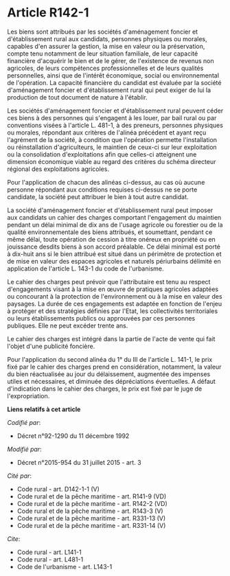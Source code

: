 # Article R142-1

Les biens sont attribués par les sociétés d'aménagement foncier et d'établissement rural aux candidats, personnes physiques
ou morales, capables d'en assurer la gestion, la mise en valeur ou la préservation, compte tenu notamment de leur situation
familiale, de leur capacité financière d'acquérir le bien et de le gérer, de l'existence de revenus non agricoles, de leurs
compétences professionnelles et de leurs qualités personnelles, ainsi que de l'intérêt économique, social ou environnemental
de l'opération. La capacité financière du candidat est évaluée par la société d'aménagement foncier et d'établissement rural
qui peut exiger de lui la production de tout document de nature à l'établir. 

Les sociétés d'aménagement foncier et d'établissement rural peuvent céder ces biens à des personnes qui s'engagent à les
louer, par bail rural ou par conventions visées à l'article L. 481-1, à des preneurs, personnes physiques ou morales,
répondant aux critères de l'alinéa précédent et ayant reçu l'agrément de la société, à condition que l'opération permette
l'installation ou réinstallation d'agriculteurs, le maintien de ceux-ci sur leur exploitation ou la consolidation
d'exploitations afin que celles-ci atteignent une dimension économique viable au regard des critères du schéma directeur
régional des exploitations agricoles. 

Pour l'application de chacun des alinéas ci-dessus, au cas où aucune personne répondant aux conditions requises ci-dessus ne
se porte candidate, la société peut attribuer le bien à tout autre candidat. 

La société d'aménagement foncier et d'établissement rural peut imposer aux candidats un cahier des charges comportant
l'engagement du maintien pendant un délai minimal de dix ans de l'usage agricole ou forestier ou de la qualité
environnementale des biens attribués, et soumettant, pendant ce même délai, toute opération de cession à titre onéreux en
propriété ou en jouissance desdits biens à son accord préalable. Ce délai minimal est porté à dix-huit ans si le bien
attribué est situé dans un périmètre de protection et de mise en valeur des espaces agricoles et naturels périurbains
délimité en application de l'article L. 143-1 du code de l'urbanisme. 

Le cahier des charges peut prévoir que l'attributaire est tenu au respect d'engagements visant à la mise en œuvre de
pratiques agricoles adaptées ou concourant à la protection de l'environnement ou à la mise en valeur des paysages. La durée
de ces engagements est adaptée en fonction de l'enjeu à protéger et des stratégies définies par l'Etat, les collectivités
territoriales ou leurs établissements publics ou approuvées par ces personnes publiques. Elle ne peut excéder trente ans. 

Le cahier des charges est intégré dans la partie de l'acte de vente qui fait l'objet d'une publicité foncière. 

Pour l'application du second alinéa du 1° du III de l'article L. 141-1, le prix fixé par le cahier des charges prend en
considération, notamment, la valeur du bien réactualisée au jour du délaissement, augmentée des impenses utiles et
nécessaires, et diminuée des dépréciations éventuelles. A défaut d'indication dans le cahier des charges, le prix est fixé
par le juge de l'expropriation.

**Liens relatifs à cet article**

_Codifié par_:

  - Décret n°92-1290 du 11 décembre 1992

_Modifié par_:

  - Décret n°2015-954 du 31 juillet 2015 - art. 3

_Cité par_:

  - Code rural - art. D142-1-1 (V)
  - Code rural et de la pêche maritime - art. R141-9 (VD)
  - Code rural et de la pêche maritime - art. R142-2 (VD)
  - Code rural et de la pêche maritime - art. R143-3 (V)
  - Code rural et de la pêche maritime - art. R331-13 (V)
  - Code rural et de la pêche maritime - art. R331-14 (V)

_Cite_:

  - Code rural - art. L141-1
  - Code rural - art. L481-1
  - Code de l'urbanisme - art. L143-1
